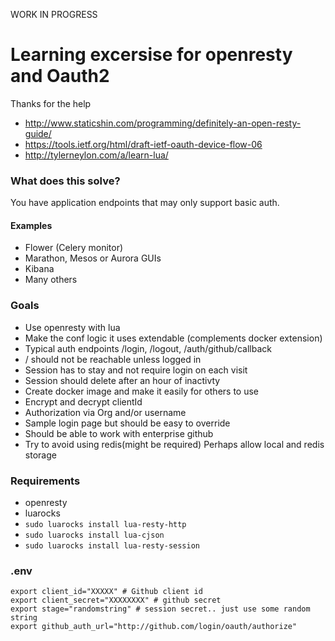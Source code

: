 WORK IN PROGRESS
# Learning excersise for openresty and Oauth2
Thanks for the help
* http://www.staticshin.com/programming/definitely-an-open-resty-guide/
* https://tools.ietf.org/html/draft-ietf-oauth-device-flow-06
* http://tylerneylon.com/a/learn-lua/

### What does this solve?
You have application endpoints that may only support basic auth.  
#### Examples
* Flower (Celery monitor)
* Marathon, Mesos or Aurora GUIs
* Kibana
* Many others

### Goals
* Use openresty with lua
* Make the conf logic it uses extendable (complements docker extension)
* Typical auth endpoints /login, /logout, /auth/github/callback
* / should not be reachable unless logged in
* Session has to stay and not require login on each visit
* Session should delete after an hour of inactivty
* Create docker image and make it easily for others to use
* Encrypt and decrypt clientId
* Authorization via Org and/or username
* Sample login page but should be easy to override
* Should be able to work with enterprise github
* Try to avoid using redis(might be required) Perhaps allow local and redis storage


### Requirements
* openresty
* luarocks
* `sudo luarocks install lua-resty-http`
* `sudo luarocks install lua-cjson`
* `sudo luarocks install lua-resty-session`

### .env
```
export client_id="XXXXX" # Github client id
export client_secret="XXXXXXXX" # github secret
export stage="randomstring" # session secret.. just use some random string
export github_auth_url="http://github.com/login/oauth/authorize"
```





